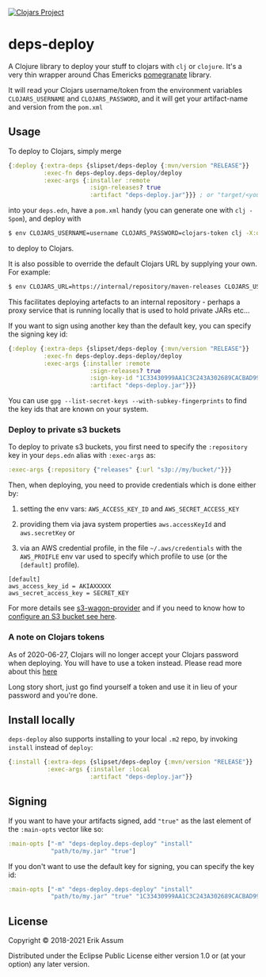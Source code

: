 [![Clojars Project](https://img.shields.io/clojars/v/slipset/deps-deploy.svg)](https://clojars.org/slipset/deps-deploy)
# deps-deploy

A Clojure library to deploy your stuff to clojars with `clj` or `clojure`. It's a very thin wrapper around
Chas Emericks [pomegranate](https://github.com/clj-commons/pomegranate) library.

It will read your Clojars username/token from the environment variables `CLOJARS_USERNAME` and `CLOJARS_PASSWORD`, and it will get your artifact-name and version from the `pom.xml`

## Usage

To deploy to Clojars, simply merge

```clojure
{:deploy {:extra-deps {slipset/deps-deploy {:mvn/version "RELEASE"}}
          :exec-fn deps-deploy.deps-deploy/deploy
          :exec-args {:installer :remote
                       :sign-releases? true
                       :artifact "deps-deploy.jar"}}} ; or "target/<your-lib>.jar"
```
into your `deps.edn`, have a `pom.xml` handy (you can generate one with `clj -Spom`), and deploy with

```sh
$ env CLOJARS_USERNAME=username CLOJARS_PASSWORD=clojars-token clj -X:deploy
```

to deploy to Clojars.

It is also possible to override the default Clojars URL by supplying your own. For example:

```sh
$ env CLOJARS_URL=https://internal/repository/maven-releases CLOJARS_USERNAME=username CLOJARS_PASSWORD=password clj -A:deploy
```
This facilitates deploying artefacts to an internal repository - perhaps a proxy service that is running locally that is used
to hold private JARs etc...

If you want to sign using another key than the default key, you can specify the signing key id:

```clojure
{:deploy {:extra-deps {slipset/deps-deploy {:mvn/version "RELEASE"}}
          :exec-fn deps-deploy.deps-deploy/deploy
          :exec-args {:installer :remote
                       :sign-releases? true
                       :sign-key-id "1C33430999AA1C3C243A302689CACBAD9979E3C5"
                       :artifact "deps-deploy.jar"}}}
```

You can use `gpg --list-secret-keys --with-subkey-fingerprints` to find the key ids that are
known on your system.

### Deploy to private s3 buckets

To deploy to private s3 buckets, you first need to specify the `:repository` key in your `deps.edn` alias with `:exec-args` as:

```clj
:exec-args {:repository {"releases" {:url "s3p://my/bucket/"}}}
```
Then, when deploying, you need to provide credentials which is done either by:

1. setting the env vars: `AWS_ACCESS_KEY_ID` and `AWS_SECRET_ACCESS_KEY`
2. providing them via java system properties `aws.accessKeyId` and `aws.secretKey`
or

3. via an AWS credential profile, in the file `~/.aws/credentials` with the `AWS_PROIFLE` env var used to specify which profile to use (or the `[default]` profile).

```
[default]
aws_access_key_id = AKIAXXXXX
aws_secret_access_key = SECRET_KEY
```
For more details see [s3-wagon-provider](https://github.com/s3-wagon-private/s3-wagon-private#aws-credential-providers) and if you need to know how to [configure an S3 bucket see here](https://github.com/s3-wagon-private/s3-wagon-private#aws-policy).

### A note on Clojars tokens

As of 2020-06-27, Clojars will no longer accept your Clojars password when deploying. You will have to use a token instead.
Please read more about this [here](https://github.com/clojars/clojars-web/wiki/Deploy-Tokens)

Long story short, just go find yourself a token and use it in lieu of your password and you're done.

## Install locally

`deps-deploy` also supports installing to your local `.m2` repo, by invoking `install` instead of `deploy`:
```clojure
{:install {:extra-deps {slipset/deps-deploy {:mvn/version "RELEASE"}}
           :exec-args {:installer :local
                       :artifact "deps-deploy.jar"}}
```

## Signing

If you want to have your artifacts signed, add `"true"` as the last element of the `:main-opts` vector like so:
```clojure
:main-opts ["-m" "deps-deploy.deps-deploy" "install"
            "path/to/my.jar" "true"]
```

If you don't want to use the default key for signing, you can specify the key id:
```clojure
:main-opts ["-m" "deps-deploy.deps-deploy" "install"
            "path/to/my.jar" "true" "1C33430999AA1C3C243A302689CACBAD9979E3C5"]
```

## License

Copyright © 2018-2021 Erik Assum

Distributed under the Eclipse Public License either version 1.0 or (at
your option) any later version.

